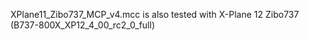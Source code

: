 XPlane11_Zibo737_MCP_v4.mcc is also tested with X-Plane 12 Zibo737 (B737-800X_XP12_4_00_rc2_0_full)
